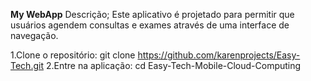 **My WebApp**
Descrição; Este aplicativo é projetado para permitir que usuários agendem consultas e exames através de uma interface de navegação.

1.Clone o repositório: git clone https://github.com/karenprojects/Easy-Tech.git 
2.Entre na aplicação: cd Easy-Tech-Mobile-Cloud-Computing
